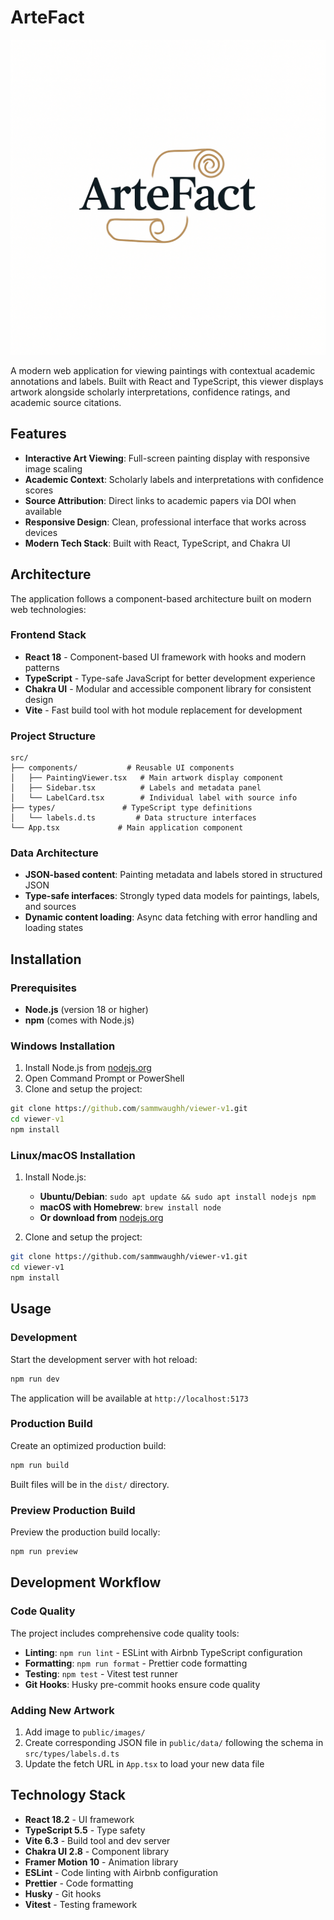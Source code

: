 # ArteFact

![ArteFact Logo](public/images/ArteFact.png)

A modern web application for viewing paintings with contextual academic annotations and labels. Built with React and TypeScript, this viewer displays artwork alongside scholarly interpretations, confidence ratings, and academic source citations.

## Features

- **Interactive Art Viewing**: Full-screen painting display with responsive image scaling
- **Academic Context**: Scholarly labels and interpretations with confidence scores
- **Source Attribution**: Direct links to academic papers via DOI when available
- **Responsive Design**: Clean, professional interface that works across devices
- **Modern Tech Stack**: Built with React, TypeScript, and Chakra UI

## Architecture

The application follows a component-based architecture built on modern web technologies:

### Frontend Stack

- **React 18** - Component-based UI framework with hooks and modern patterns
- **TypeScript** - Type-safe JavaScript for better development experience
- **Chakra UI** - Modular and accessible component library for consistent design
- **Vite** - Fast build tool with hot module replacement for development

### Project Structure

```
src/
├── components/           # Reusable UI components
│   ├── PaintingViewer.tsx   # Main artwork display component
│   ├── Sidebar.tsx          # Labels and metadata panel
│   └── LabelCard.tsx        # Individual label with source info
├── types/               # TypeScript type definitions
│   └── labels.d.ts         # Data structure interfaces
└── App.tsx             # Main application component
```

### Data Architecture

- **JSON-based content**: Painting metadata and labels stored in structured JSON
- **Type-safe interfaces**: Strongly typed data models for paintings, labels, and sources
- **Dynamic content loading**: Async data fetching with error handling and loading states

## Installation

### Prerequisites

- **Node.js** (version 18 or higher)
- **npm** (comes with Node.js)

### Windows Installation

1. Install Node.js from [nodejs.org](https://nodejs.org/)
2. Open Command Prompt or PowerShell
3. Clone and setup the project:

```cmd
git clone https://github.com/sammwaughh/viewer-v1.git
cd viewer-v1
npm install
```

### Linux/macOS Installation

1. Install Node.js:

   - **Ubuntu/Debian**: `sudo apt update && sudo apt install nodejs npm`
   - **macOS with Homebrew**: `brew install node`
   - **Or download from** [nodejs.org](https://nodejs.org/)

2. Clone and setup the project:

```bash
git clone https://github.com/sammwaughh/viewer-v1.git
cd viewer-v1
npm install
```

## Usage

### Development

Start the development server with hot reload:

```bash
npm run dev
```

The application will be available at `http://localhost:5173`

### Production Build

Create an optimized production build:

```bash
npm run build
```

Built files will be in the `dist/` directory.

### Preview Production Build

Preview the production build locally:

```bash
npm run preview
```

## Development Workflow

### Code Quality

The project includes comprehensive code quality tools:

- **Linting**: `npm run lint` - ESLint with Airbnb TypeScript configuration
- **Formatting**: `npm run format` - Prettier code formatting
- **Testing**: `npm test` - Vitest test runner
- **Git Hooks**: Husky pre-commit hooks ensure code quality

### Adding New Artwork

1. Add image to `public/images/`
2. Create corresponding JSON file in `public/data/` following the schema in `src/types/labels.d.ts`
3. Update the fetch URL in `App.tsx` to load your new data file

## Technology Stack

- **React 18.2** - UI framework
- **TypeScript 5.5** - Type safety
- **Vite 6.3** - Build tool and dev server
- **Chakra UI 2.8** - Component library
- **Framer Motion 10** - Animation library
- **ESLint** - Code linting with Airbnb configuration
- **Prettier** - Code formatting
- **Husky** - Git hooks
- **Vitest** - Testing framework
